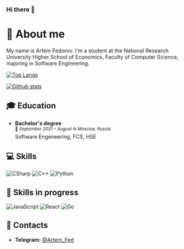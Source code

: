 ### Hi there 👋

<!--
**ArtemFed/ArtemFed** is a ✨ _special_ ✨ repository because its `README.md` (this file) appears on your GitHub profile.

Here are some ideas to get you started:

- 🔭 I’m currently working on ...
- 🌱 I’m currently learning ...
- 👯 I’m looking to collaborate on ...
- 🤔 I’m looking for help with ...
- 💬 Ask me about ...
- 📫 How to reach me: ...
- 😄 Pronouns: ...
- ⚡ Fun fact: ...
-->


# :milky_way: About me
My name is Artem Fedorov. I'm a student at the National Research University Higher School of Economics, Faculty of Computer Science, majoring in Software Engineering.

[![Top Langs](https://github-readme-stats.vercel.app/api/top-langs/?username=ArtemFed&layout=compact&hide=css,html)](https://github.com/anuraghazra/github-readme-stats)

[![Github stats](https://github-readme-stats.vercel.app/api?username=ArtemFed)](https://github.com/ArtemFed)

## :mortar_board: Education


- **Bachelor's degree**<br />
<sup>:date: *September 2021 – August* :globe_with_meridians: *Moscow, Russia* </sup><br />
Software Engeneering, FCS, HSE

## :computer: Skills

![CSharp](https://img.shields.io/badge/-CSharp-blueviolet?style=for-the-badge&logo=csharp&logoColor=white)
![C++](https://img.shields.io/badge/C%2B%2B-00599C?style=for-the-badge&logo=c%2B%2B&logoColor=white)
![Python](https://img.shields.io/badge/Python-14354C?style=for-the-badge&logo=python&logoColor=white)

## :mag_right: Skills in progress

![JavaScript](https://img.shields.io/badge/javascript-%23323330.svg?style=for-the-badge&logo=javascript&logoColor=%23F7DF1E)
![React](https://img.shields.io/badge/react-%2320232a.svg?style=for-the-badge&logo=react&logoColor=%2361DAFB)
![Go](https://img.shields.io/badge/go-%2300ADD8.svg?style=for-the-badge&logo=go&logoColor=white)

<!--
## :pushpin: Projects
  ### :notebook_with_decorative_cover: Landing page
  [**Collider** - bar/coworking *(finished)*](https://foxleren.github.io/collider) | [***GitHub***](https://github.com/foxleren/collider) <br/>
  [**Commode** - restaurant/club *(in process)*](https://foxleren.github.io/commode) | [***GitHub***](https://github.com/foxleren/commode) <br/>
  [**Metoshi** - multilingual site for the platform for the sale of NFT tokens *(in process)*](https://foxleren.github.io/metoshi/) | [***GitHub***](https://github.com/foxleren/metoshi)
-->

## 🤝 Contacts

- **Telegram:** [@Artem_Fed](https://t.me/Artem_Fed)
